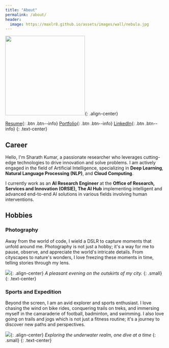 ```yaml
---
title: "About"
permalink: /about/
header:
  image: https://maxlr8.github.io/assets/images/wall/nebula.jpg
---
```


<img src="https://maxlr8.github.io/assets/images/portfolio/scenic.jpg" width="250">{: .align-center}

[Resume](./../files/Resume.pdf){: .btn .btn--info} [Portfolio](https://maxlr8.github.io/portfolio){: .btn .btn--info} [LinkedIn](https://www.linkedin.com/in/64maverick97/){: .btn .btn--info}
{: .text-center}

## Career

Hello, I'm Sharath Kumar, a passionate researcher who leverages cutting-edge technologies to drive innovation and solve problems. I am actively engaged in the field of Artificial Intelligence, specializing in **Deep Learning**, **Natural Language Processing (NLP)**, and **Cloud Computing**.

I currently work as an **AI Research Engineer** at the **Office of Research, Services and Innovation (ORSIE), The AI Hub** implementing intelligent and advanced end-to-end AI solutions in various fields involving human interventions.

## Hobbies
### Photography


Away from the world of code, I wield a DSLR to capture moments that unfold around me. Photography is not just a hobby; it's a way for me to pause, observe, and appreciate the world's intricate details. From cityscapes to nature's wonders, I love freezing these moments in time, telling stories through my lens.

<img src="https://maxlr8.github.io/assets/images/wall/night.jpg">{: .align-center}
*A pleasant evening on the outskirts of my city.*
{: .small}
{: .text-center}

### Sports and Expedition

Beyond the screen, I am an avid explorer and sports enthusiast. I love chasing the wind on bike rides, conquering trails on treks, and immersing myself in the camaraderie of football, badminton, and swimming. I also love going on trails and jogs which is not just a fitness routine; it's a journey to discover new paths and perspectives.

<img src="https://maxlr8.github.io/assets/images/wall/scuba.jpg">{: .align-center}
*Exploring the underwater realm, one dive at a time*
{: .small}
{: .text-center}